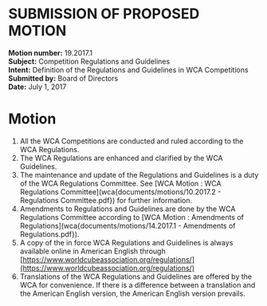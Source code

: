# SUBMISSION OF PROPOSED MOTION

**Motion number:** 19.2017.1  
**Subject:** Competition Regulations and Guidelines  
**Intent:** Definition of the Regulations and Guidelines in WCA Competitions  
**Submitted by:** Board of Directors  
**Date:** July 1, 2017  

# Motion

1. All the WCA Competitions are conducted and ruled according to the WCA Regulations.
2. The WCA Regulations are enhanced and clarified by the WCA Guidelines.
3. The maintenance and update of the Regulations and Guidelines is a duty of the WCA Regulations Committee. See [WCA Motion : WCA Regulations Committee](wca{documents/motions/10.2017.2 - Regulations Committee.pdf}) for further information.
4. Amendments to Regulations and Guidelines are done by the WCA Regulations Committee according to [WCA Motion : Amendments of Regulations](wca{documents/motions/14.2017.1 - Amendments of Regulations.pdf}).
5. A copy of the in force WCA Regulations and Guidelines is always available online in American English through [https://www.worldcubeassociation.org/regulations/](https://www.worldcubeassociation.org/regulations/)
6. Translations of the WCA Regulations and Guidelines are offered by the WCA for convenience. If there is a difference between a translation and the American English version, the American English version prevails.
